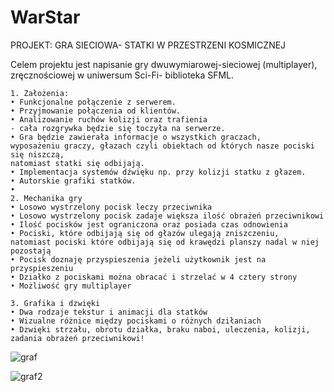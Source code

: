 # WarStar
PROJEKT: GRA SIECIOWA- STATKI W PRZESTRZENI KOSMICZNEJ


Celem projektu jest napisanie gry dwuwymiarowej-sieciowej (multiplayer), zręcznościowej w uniwersum Sci-Fi- biblioteka SFML.


    1. Założenia:
    • Funkcjonalne połączenie z serwerem. 
    • Przyjmowanie połączenia od klientów.
    • Analizowanie ruchów kolizji oraz trafienia 
    - cała rozgrywka będzie się toczyła na serwerze.
    • Gra będzie zawierała informacje o wszystkich graczach,
    wyposażeniu graczy, głazach czyli obiektach od których nasze pociski się niszczą,
    natomiast statki się odbijają.
    • Implementacja systemów dźwięku np. przy kolizji statku z głazem.
    • Autorskie grafiki statków.
    • 
    2. Mechanika gry
    • Losowo wystrzelony pocisk leczy przeciwnika
    • Losowo wystrzelony pocisk zadaje większa ilość obrażeń przeciwnikowi
    • Ilość pocisków jest ograniczona oraz posiada czas odnowienia 
    • Pociski, które odbijają się od głazów ulegają zniszczeniu,
    natomiast pociski które odbijają się od krawędzi planszy nadal w niej pozostają
    • Pocisk doznaję przyspieszenia jeżeli użytkownik jest na przyspieszeniu
    • Działko z pociskami można obracać i strzelać w 4 cztery strony 
    • Możliwość gry multiplayer

    3. Grafika i dzwięki
    • Dwa rodzaje tekstur i animacji dla statków
    • Wizualne różnice między pociskami o różnych dziłaniach
    • Dzwięki strzału, obrotu działka, braku naboi, uleczenia, kolizji, zadania obrażeń przeciwnikowi!
![graf](https://user-images.githubusercontent.com/87263429/167850917-6531a9dd-7f9d-412e-9a02-2bcbb0a47a21.png)

![graf2](https://user-images.githubusercontent.com/87263429/167850932-26e4e705-a15f-4ce4-95b9-ecd8b7a1911d.png)

